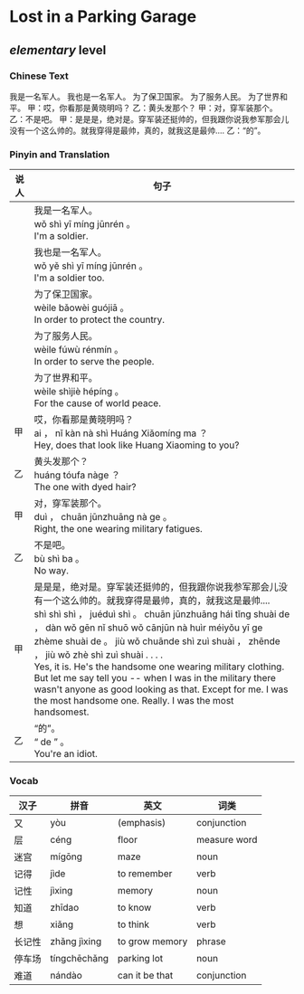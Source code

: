 # Lost in a Parking Garage
## *elementary* level

### Chinese Text
我是一名军人。
我也是一名军人。
为了保卫国家。
为了服务人民。
为了世界和平。
甲：哎，你看那是黄晓明吗？
乙：黄头发那个？
甲：对，穿军装那个。
乙：不是吧。
甲：是是是，绝对是。穿军装还挺帅的，但我跟你说我参军那会儿没有一个这么帅的。就我穿得是最帅，真的，就我这是最帅....
乙：“的”。

### Pinyin and Translation
|说人|句子|
|----|----|
||我是一名军人。<br />wǒ shì yī míng jūnrén 。<br />I'm a soldier.|
||我也是一名军人。<br />wǒ yě shì yī míng jūnrén 。<br />I'm a soldier too.|
||为了保卫国家。<br />wèile bǎowèi  guójiā 。<br />In order to protect the country.|
||为了服务人民。<br />wèile fúwù rénmín 。<br />In order to serve the people.|
||为了世界和平。<br />wèile shìjiè hépíng 。<br />For the cause of world peace.|
|甲|哎，你看那是黄晓明吗？<br />ai ， nǐ kàn nà shì Huáng Xiǎomíng ma ？<br />Hey, does that look like Huang Xiaoming to you?|
|乙|黄头发那个？<br />huáng tóufa nàge ？<br />The one with dyed hair?|
|甲|对，穿军装那个。<br />duì ， chuān jūnzhuāng nà ge 。<br />Right, the one wearing military fatigues.|
|乙|不是吧。<br />bù shì ba 。<br />No way.|
|甲|是是是，绝对是。穿军装还挺帅的，但我跟你说我参军那会儿没有一个这么帅的。就我穿得是最帅，真的，就我这是最帅....<br />shì shì shì ， juéduì shì 。 chuān jūnzhuāng hái tǐng shuài de ， dàn wǒ gēn nǐ shuō wǒ cānjūn nà huìr méiyǒu yī ge zhème shuài de 。 jiù wǒ chuānde shì zuì shuài ， zhēnde ， jiù wǒ zhè shì zuì shuài . . . .<br />Yes, it is. He's the handsome one wearing military clothing. But let me say tell you -- when I was in the military there wasn't anyone as good looking as that. Except for me. I was the most handsome one. Really. I was the most handsomest.|
|乙|“的”。<br />“ de ” 。<br />You're an idiot.|
### Vocab
|汉子|拼音|英文|词类|
|----|----|----|----|
|又|yòu|(emphasis)|conjunction|
|层|céng|floor|measure word|
|迷宫|mígōng|maze|noun|
|记得|jìde|to remember|verb|
|记性|jìxing|memory|noun|
|知道|zhīdao|to know|verb|
|想|xiǎng|to think|verb|
|长记性|zhǎng jìxing|to grow memory|phrase|
|停车场|tíngchēchǎng|parking lot|noun|
|难道|nándào|can it be that|conjunction|